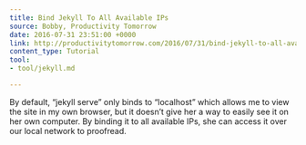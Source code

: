 ```yaml
---
title: Bind Jekyll To All Available IPs
source: Bobby, Productivity Tomorrow
date: 2016-07-31 23:51:00 +0000
link: http://productivitytomorrow.com/2016/07/31/bind-jekyll-to-all-available-ips/
content_type: Tutorial
tool:
- tool/jekyll.md

---
```

By default, “jekyll serve” only binds to “localhost” which allows me to view the site in my own browser, but it doesn’t give her a way to easily see it on her own computer. By binding it to all available IPs, she can access it over our local network to proofread.




